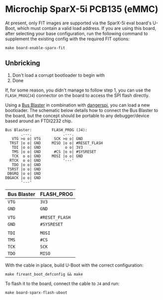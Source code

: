 Microchip SparX-5i PCB135 (eMMC)
================================

At present, only FIT images are supported via the SparX-5i eval
board's U-Boot, which must contain a valid load address. If you are
using this board, after selecting your base configuration, run the
following command to supplement the existing config with the required
FIT options:

    make board-enable-sparx-fit

## Unbricking

1. Don't load a corrupt bootloader to begin with
2. Done

If, for some reason, you didn't manage to follow step 1, you can use
the `FLASH_PROG`(`J4`) connector on the board to access the SPI flash
directly.

Using a [Bus Blaster][BB3] in combination with [dangerspi][dangerspi],
you can load a new bootloader. The schematic below details how to
connect the Bus Blaster to the board, but the concept should be
portable to any debugger/device based around an FTDI2232 chip.

```
Bus Blaster:         FLASH_PROG (J4):
       .---.              .---.
   VTG >o o| VTG      SCK >o o| GND
  TRST |o o| GND     MISO |o o| #RESET_FLASH
   TDI |o o| GND           o o| 3V3
   TMS |o o| GND      #CS |o o| #SYSRESET
   TCK  o o| GND     MOSI |o o| GND
  RTCK  o o| GND          '---'
   TDO |o o| GND
 TSRST |o o| GND
 DBGRQ |o o| GND
DBGACK |o o| GND
       '---'
```

| Bus Blaster | FLASH_PROG     |
|-------------|----------------|
| `VTG`       | `3V3`          |
| `GND`       | `GND`          |
|             |                |
| `VTG`       | `#RESET_FLASH` |
| `GND`       | `#SYSRESET`    |
|             |                |
| `TDI`       | `MOSI`         |
| `TMS`       | `#CS`          |
| `TCK`       | `SCK`          |
| `TDO`       | `MISO`         |

With the cable in place, build U-Boot with the correct configuration:

    make fireant_boot_defconfig && make

To flash it to the board, connect the cable to `J4` and run:

    make board-sparx-flash-uboot

[BB3]: http://dangerousprototypes.com/docs/Bus_Blaster#Bus_Blaster_v3
[dangerspi]: https://github.com/wkz/dangerspi
